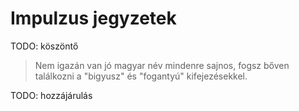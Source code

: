 # Impulzus jegyzetek

TODO: köszöntő

> Nem igazán van jó magyar név mindenre sajnos, fogsz bőven találkozni a "bigyusz" és "fogantyú" kifejezésekkel.

TODO: hozzájárulás

